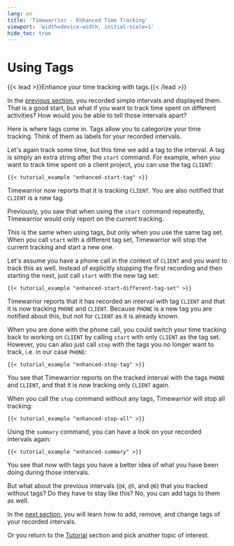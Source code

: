 ```yaml
---
lang: en
title: 'Timewarrior - Enhanced Time Tracking'
viewport: 'width=device-width, initial-scale=1'
hide_toc: true
---
```


# Using Tags

{{< lead >}}Enhance your time tracking with tags.{{< /lead >}}

In the [previous section](../summary/), you recorded simple intervals and displayed them.
That is a good start, but what if you want to track time spent on different activities?
How would you be able to tell those intervals apart?

Here is where tags come in.
Tags allow you to categorize your time tracking.
Think of them as labels for your recorded intervals.

Let's again track some time, but this time we add a tag to the interval.
A tag is simply an extra string after the `start` command.
For example, when you want to track time spent on a client project, you can use the tag `CLIENT`:

```console
{{< tutorial_example "enhanced-start-tag" >}}
```

Timewarrior now reports that it is tracking `CLIENT`.
You are also notified that `CLIENT` is a new tag.

Previously, you saw that when using the `start` command repeatedly, Timewarrior would only report on the current tracking.

This is the same when using tags, but only when you use the same tag set.
When you call `start` with a different tag set, Timewarrior will stop the current tracking and start a new one.

Let's assume you have a phone call in the context of `CLIENT` and you want to track this as well.
Instead of explicitly stopping the first recording and then starting the next, just call `start` with the new tag set:

```console
{{< tutorial_example "enhanced-start-different-tag-set" >}}
```

Timewarrior reports that it has recorded an interval with tag `CLIENT` and that it is now tracking `PHONE` and `CLIENT`.
Because `PHONE` is a new tag you are notified about this, but not for `CLIENT` as it is already known.

When you are done with the phone call, you could switch your time tracking back to working on `CLIENT` by calling `start` with only `CLIENT` as the tag set.
However, you can also just call `stop` with the tags you no longer want to track, i.e. in our case `PHONE`:

```console
{{< tutorial_example "enhanced-stop-tag" >}}
```

You see that Timewarrior reports on the tracked interval with the tags `PHONE` and `CLIENT`, and that it is now tracking only `CLIENT` again.

When you call the `stop` command without any tags, Timewarrior will stop all tracking:

```console
{{< tutorial_example "enhanced-stop-all" >}}
```

Using the `summary` command, you can have a look on your recorded intervals again:

```console
{{< tutorial_example "enhanced-summary" >}}
```

You see that now with tags you have a better idea of what you have been doing during those intervals.

But what about the previous intervals (`@4`, `@5`, and `@6`) that you tracked without tags?
Do they have to stay like this?
No, you can add tags to them as well.

In the [next section](../metadata/), you will learn how to add, remove, and change tags of your recorded intervals.

Or you return to the [Tutorial](..) section and pick another topic of interest.
